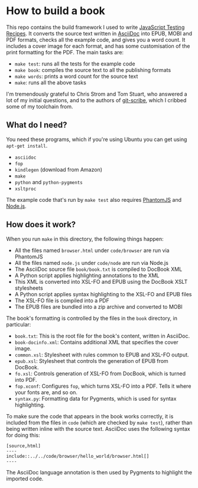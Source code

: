 # How to build a book

This repo contains the build framework I used to write [JavaScript Testing
Recipes](http://jstesting.jcoglan.com/). It converts the source text written in
[AsciiDoc](http://www.methods.co.nz/asciidoc/) into EPUB, MOBI and PDF formats,
checks all the example code, and gives you a word count. It includes a cover
image for each format, and has some customisation of the print formatting for
the PDF. The main tasks are:

* `make test`: runs all the tests for the example code
* `make book`: compiles the source text to all the publishing formats
* `make words`: prints a word count for the source text
* `make`: runs all the above tasks

I'm tremendously grateful to Chris Strom and Tom Stuart, who answered a lot of
my initial questions, and to the authors of
[git-scribe](https://github.com/schacon/git-scribe), which I cribbed some of my
toolchain from.


## What do I need?

You need these programs, which if you're using Ubuntu you can get using `apt-get
install`.

* `asciidoc`
* `fop`
* `kindlegen` (download from Amazon)
* `make`
* `python` and `python-pygments`
* `xsltproc`

The example code that's run by `make test` also requires
[PhantomJS](http://phantomjs.org/) and [Node.js](http://nodejs.org/).


## How does it work?

When you run `make` in this directory, the following things happen:

* All the files named `browser.html` under `code/browser` are run via PhantomJS
* All the files named `node.js` under `code/node` are run via Node.js
* The AsciiDoc source file `book/book.txt` is compiled to DocBook XML
* A Python script applies highlighting annotations to the XML
* This XML is converted into XSL-FO and EPUB using the DocBook XSLT stylesheets
* A Python script applies syntax highlighting to the XSL-FO and EPUB files
* The XSL-FO file is compiled into a PDF
* The EPUB files are bundled into a zip archive and converted to MOBI

The book's formatting is controlled by the files in the `book` directory, in
particular:

* `book.txt`: This is the root file for the book's content, written in AsciiDoc.
* `book-docinfo.xml`: Contains additional XML that specifies the cover image.
* `common.xsl`: Stylesheet with rules common to EPUB and XSL-FO output.
* `epub.xsl`: Stylesheet that controls the generation of EPUB from DocBook.
* `fo.xsl`: Controls generation of XSL-FO from DocBook, which is turned into
  PDF.
* `fop.xconf`: Configures `fop`, which turns XSL-FO into a PDF. Tells it where
  your fonts are, and so on.
* `syntax.py`: Formatting data for Pygments, which is used for syntax
   highlighting.

To make sure the code that appears in the book works correctly, it is included
from the files in `code` (which are checked by `make test`), rather than being
written inline with the source text. AsciiDoc uses the following syntax for
doing this:

```
[source,html]
----
include::../../code/browser/hello_world/browser.html[]
----
```

The AsciiDoc language annotation is then used by Pygments to highlight the
imported code.

